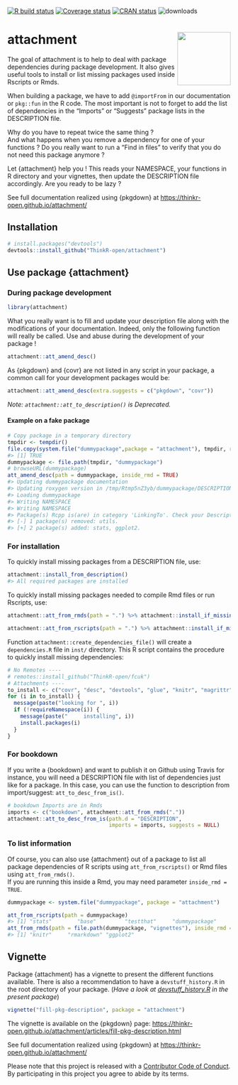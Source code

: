 
<!-- README.md is generated from README.Rmd. Please edit that file -->

<!-- badges: start -->

[![R build
status](https://github.com/ThinkR-open/attachment/workflows/R-CMD-check/badge.svg)](https://github.com/ThinkR-open/attachment/actions)
[![Coverage
status](https://codecov.io/gh/ThinkR-open/attachment/branch/master/graph/badge.svg)](https://codecov.io/github/ThinkR-open/attachment?branch=master)
[![CRAN
status](https://www.r-pkg.org/badges/version/attachment)](https://cran.r-project.org/package=attachment)
![downloads](http://cranlogs.r-pkg.org/badges/attachment)
<!-- badges: end -->

# attachment <img src="https://raw.githubusercontent.com/ThinkR-open/attachment/master/img/attachment-hex-thinkr.png" align="right" alt="" width="120" />

The goal of attachment is to help to deal with package dependencies
during package development. It also gives useful tools to install or
list missing packages used inside Rscripts or Rmds.

When building a package, we have to add `@importFrom` in our
documentation or `pkg::fun` in the R code. The most important is not to
forget to add the list of dependencies in the “Imports” or “Suggests”
package lists in the DESCRIPTION file.

Why do you have to repeat twice the same thing ?  
And what happens when you remove a dependency for one of your functions
? Do you really want to run a “Find in files” to verify that you do not
need this package anymore ?

Let {attachment} help you \! This reads your NAMESPACE, your functions
in R directory and your vignettes, then update the DESCRIPTION file
accordingly. Are you ready to be lazy ?

See full documentation realized using {pkgdown} at
<https://thinkr-open.github.io/attachment/>

## Installation

``` r
# install.packages("devtools")
devtools::install_github("ThinkR-open/attachment")
```

## Use package {attachment}

### During package development

``` r
library(attachment)
```

What you really want is to fill and update your description file along
with the modifications of your documentation. Indeed, only the following
function will really be called. Use and abuse during the development of
your package \!

``` r
attachment::att_amend_desc()
```

As {pkgdown} and {covr} are not listed in any script in your package, a
common call for your development packages would be:

``` r
attachment::att_amend_desc(extra.suggests = c("pkgdown", "covr"))
```

*Note: `attachment::att_to_description()` is Deprecated.*

#### Example on a fake package

``` r
# Copy package in a temporary directory
tmpdir <- tempdir()
file.copy(system.file("dummypackage",package = "attachment"), tmpdir, recursive = TRUE)
#> [1] TRUE
dummypackage <- file.path(tmpdir, "dummypackage")
# browseURL(dummypackage)
att_amend_desc(path = dummypackage, inside_rmd = TRUE)
#> Updating dummypackage documentation
#> Updating roxygen version in /tmp/Rtmp5nZ3yb/dummypackage/DESCRIPTION
#> Loading dummypackage
#> Writing NAMESPACE
#> Writing NAMESPACE
#> Package(s) Rcpp is(are) in category 'LinkingTo'. Check your Description file to be sure it is really what you want.
#> [-] 1 package(s) removed: utils.
#> [+] 2 package(s) added: stats, ggplot2.
```

### For installation

To quickly install missing packages from a DESCRIPTION file, use:

``` r
attachment::install_from_description()
#> All required packages are installed
```

To quickly install missing packages needed to compile Rmd files or run
Rscripts, use:

``` r
attachment::att_from_rmds(path = ".") %>% attachment::install_if_missing()

attachment::att_from_rscripts(path = ".") %>% attachment::install_if_missing()
```

Function `attachment::create_dependencies_file()` will create a
`dependencies.R` file in `inst/` directory. This R script contains the
procedure to quickly install missing dependencies:

``` r
# No Remotes ----
# remotes::install_github("ThinkR-open/fcuk")
# Attachments ----
to_install <- c("covr", "desc", "devtools", "glue", "knitr", "magrittr", "rmarkdown", "stats", "stringr", "testthat", "utils")
for (i in to_install) {
  message(paste("looking for ", i))
  if (!requireNamespace(i)) {
    message(paste("     installing", i))
    install.packages(i)
  }
}
```

### For bookdown

If you write a {bookdown} and want to publish it on Github using Travis
for instance, you will need a DESCRIPTION file with list of dependencies
just like for a package. In this case, you can use the function to
description from import/suggest: `att_to_desc_from_is()`.

``` r
# bookdown Imports are in Rmds
imports <- c("bookdown", attachment::att_from_rmds("."))
attachment::att_to_desc_from_is(path.d = "DESCRIPTION",
                                imports = imports, suggests = NULL)
```

### To list information

Of course, you can also use {attachment} out of a package to list all
package dependencies of R scripts using `att_from_rscripts()` or Rmd
files using `att_from_rmds()`.  
If you are running this inside a Rmd, you may need parameter `inside_rmd
= TRUE`.

``` r
dummypackage <- system.file("dummypackage", package = "attachment")

att_from_rscripts(path = dummypackage)
#> [1] "stats"        "base"         "testthat"     "dummypackage"
att_from_rmds(path = file.path(dummypackage, "vignettes"), inside_rmd = TRUE)
#> [1] "knitr"     "rmarkdown" "ggplot2"
```

## Vignette

Package {attachment} has a vignette to present the different functions
available. There is also a recommendation to have a `devstuff_history.R`
in the root directory of your package. (*Have a look at
[devstuff\_history.R](https://github.com/ThinkR-open/attachment/blob/master/devstuff_history.R)
in the present package*)

``` r
vignette("fill-pkg-description", package = "attachment")
```

The vignette is available on the {pkgdown} page:
<https://thinkr-open.github.io/attachment/articles/fill-pkg-description.html>

See full documentation realized using {pkgdown} at
<https://thinkr-open.github.io/attachment/>

Please note that this project is released with a [Contributor Code of
Conduct](https://github.com/ThinkR-open/attachment/blob/master/CODE_OF_CONDUCT.md).
By participating in this project you agree to abide by its terms.

